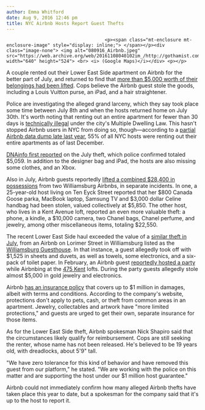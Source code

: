 ```yaml
---
author: Emma Whitford
date: Aug 9, 2016 12:46 pm
title: NYC Airbnb Hosts Report Guest Thefts 
---
```


	
										<p><span class="mt-enclosure mt-enclosure-image" style="display: inline;"> </span></p><div class="image-none"> <img alt="080916_Airbnb.jpeg" src="https://web.archive.org/web/20161108040102im_/http://gothamist.com/attachments/nyc_ewhitford/080916_Airbnb.jpeg" width="640" height="524"> <br> <i> (Google Maps)</i></div> <p></p>

<p>A couple rented out their Lower East Side apartment on Airbnb for the better part of July, and returned to find that <a href="https://web.archive.org/web/20161108040102/https://www.dnainfo.com/new-york/20160808/lower-east-side/airbnb-guest-steals-5k-worth-of-belongings-from-hosts-police-say">more than $5,000 worth of their belongings had been lifted</a>. Cops believe the Airbnb guest stole the goods, including a Louis Vuitton purse, an iPad, and a hair straightener. </p>

<p>Police are investigating the alleged grand larceny, which they say took place some time between July 8th and when the hosts returned home on July 30th. It&apos;s worth noting that renting out an entire apartment for fewer than 30 days is <a href="https://web.archive.org/web/20161108040102/http://gothamist.com/2013/05/13/your_airbnb_rental_listing_is_illeg.php">technically illegal</a> under the city&apos;s Multiple Dwelling Law. This hasn&apos;t stopped Airbnb users in NYC from doing so, though&#x2014;according to a <a href="https://web.archive.org/web/20161108040102/http://gothamist.com/2015/12/01/airbnb_laws_shmaws.php">partial Airbnb data dump late last year</a>, 55% of all NYC hosts were renting out their entire apartments as of last December. </p>

<p><a href="https://web.archive.org/web/20161108040102/https://www.dnainfo.com/new-york/20160808/lower-east-side/airbnb-guest-steals-5k-worth-of-belongings-from-hosts-police-say">DNAinfo first reported</a> on the July theft, which police confirmed totaled $5,059. In addition to the designer bag and iPad, the hosts are also missing some clothes, and an Xbox.  </p>

<p>Also in July, Airbnb guests reportedly <a href="https://web.archive.org/web/20161108040102/https://www.dnainfo.com/new-york/20160803/williamsburg/airbnb-guests-stole-28k-worth-of-items-from-2-williamsburg-homes-police">lifted a combined $28,400 in possessions</a> from two Williamsburg Airbnbs, in separate incidents. In one, a 25-year-old host living on Ten Eyck Street reported that her $800 Canada Goose parka, MacBook laptop, Samsung TV and $3,000 dollar Celine handbag had been stolen, valued collectively at $5,850. The other host, who lives in a Kent Avenue loft, reported an even more valuable theft: a phone, a kindle, a $10,000 camera, two Chanel bags, Chanel perfume, and jewelry, among other miscellaneous items, totaling $22,550. </p>

<p>The recent Lower East Side haul exceeded the value of a <a href="https://web.archive.org/web/20161108040102/https://www.dnainfo.com/new-york/20160713/williamsburg/airbnb-guesthouse-raided-by-thief-who-took-1525-home-goods-nypd">similar theft in July</a>, from an Airbnb on Lorimer Street in Williamsburg listed as the <a href="https://web.archive.org/web/20161108040102/https://www.facebook.com/TheWilliamsburgGuesthouse">Williamsburg Guesthouse</a>. In that instance, a guest allegedly took off with $1,525 in sheets and duvets, as well as towels, some electronics, and a six-pack of toilet paper. In February, an Airbnb guest <a href="https://web.archive.org/web/20161108040102/https://www.dnainfo.com/new-york/20160210/williamsburg/5k-property-stolen-from-airbnb-host-after-guest-throws-party-nypd">reportedly hosted a party</a> while Airbnbing at the <a href="https://web.archive.org/web/20161108040102/http://475kent.com/">475 Kent</a> lofts. During the party guests allegedly stole almost $5,000 in gold jewelry and electronics. </p>

<p>Airbnb <a href="https://web.archive.org/web/20161108040102/https://www.airbnb.com/guarantee">has an insurance policy</a> that covers up to $1 million in damages, albeit with terms and conditions. According to the company&apos;s website, protections don&apos;t apply to pets, cash, or theft from common areas in an apartment. Jewelry, collectables and artwork have &quot;more limited protections,&quot; and guests are urged to get their own, separate insurance for those items. </p>

<p>As for the Lower East Side theft, Airbnb spokesman Nick Shapiro said that the circumstances likely qualify for reimbursement. Cops are still seeking the renter, whose name has not been released. He&apos;s believed to be 19 years old, with dreadlocks, about 5&apos;9&quot; tall. </p>

<p>&quot;We have zero tolerance for this kind of behavior and have removed this guest from our platform,&quot; he stated. &quot;We are working with the police on this matter and are supporting the host under our $1 million host guarantee.&quot; </p>

<p>Airbnb could not immediately confirm how many alleged Airbnb thefts have taken place this year to date, but a spokesman for the company said that it&apos;s up to the host to report it.</p>					
										
									
				